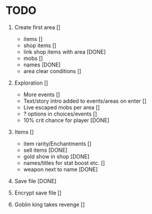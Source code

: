 # TODO

1. Create first area []
    - items []
    - shop items []
    - link shop items with area [DONE]
    - mobs []
    - names [DONE]
    - area clear conditions []

2. Exploration []
    - More events []
    - Text/story intro added to events/areas on enter []
    - Live escaped mobs per area []
    - ? options in choices/events []
    - 10% crit chance for player [DONE]

3. Items []
    - item rarity/Enchantments []
    - sell items [DONE]
    - gold show in shop [DONE]
    - names/titles for stat boost etc. []
    - weapon next to name [DONE]

4. Save file [DONE]
5. Encrypt save file []
6. Goblin king takes revenge []
